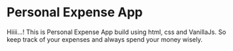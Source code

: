 # Personal Expense App

Hiiii...! This is Personal Expense App build using html, css and VanillaJs. 
So keep track of your expenses and always spend your money wisely. 